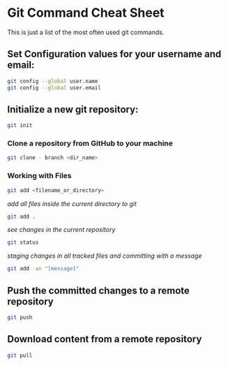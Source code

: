 # Git Command Cheat Sheet

This is just a list of the most often used git commands.


## Set Configuration values for your username and email:

```bash
git config --global user.name 
git config --global user.email
```
## Initialize a new git repository:

```bash
git init
```

### Clone a repository from GitHub to your machine

```bash
git clone - branch <dir_name>
```

### Working with Files

```bash
git add <filename_or_directory>
```

*add all files inside the current directory to git*

```bash
git add .
```

*see changes in the current repository*

```bash
git status
```

*staging changes in all tracked files and committing with a message*

```bash
git add -an "[message]"
```

## Push the committed changes to a remote repository 

```bash
git push
```

## Download content from a remote repository 

```bash
git pull
```
